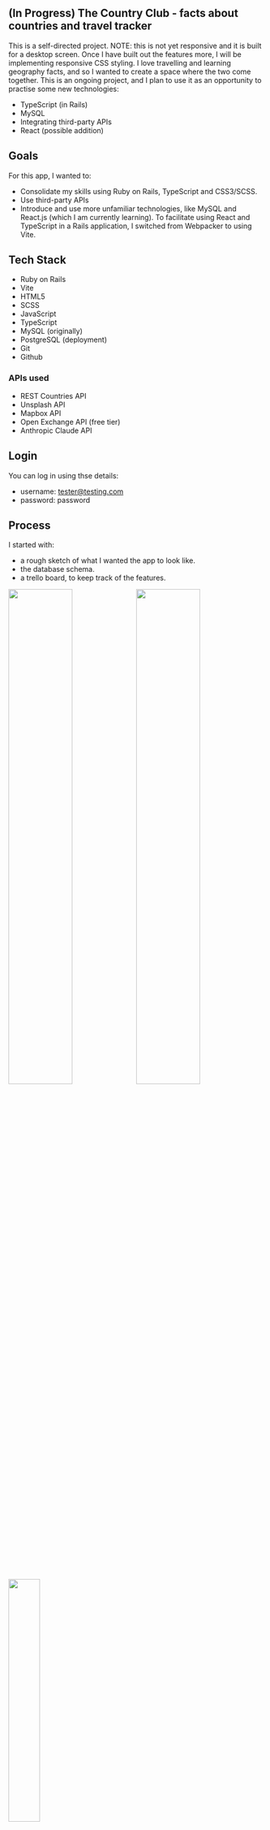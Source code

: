 ## (In Progress) The Country Club - facts about countries and travel tracker
This is a self-directed project. NOTE: this is not yet responsive and it is built for a desktop screen. Once I have built out the features more, I will be implementing responsive CSS styling.
I love travelling and learning geography facts, and so I wanted to create a space where the two come together. This is an ongoing project, and I plan to use it as an opportunity to practise some new technologies:
- TypeScript (in Rails)
- MySQL
- Integrating third-party APIs
- React (possible addition)

## Goals
For this app, I wanted to:
- Consolidate my skills using Ruby on Rails, TypeScript and CSS3/SCSS.
- Use third-party APIs
- Introduce and use more unfamiliar technologies, like MySQL and React.js (which I am currently learning). To facilitate using React and TypeScript in a Rails application, I switched from Webpacker to using Vite.

## Tech Stack
- Ruby on Rails
- Vite
- HTML5
- SCSS
- JavaScript
- TypeScript
- MySQL (originally)
- PostgreSQL (deployment)
- Git
- Github

### APIs used 
- REST Countries API
- Unsplash API
- Mapbox API
- Open Exchange API (free tier)
- Anthropic Claude API 


## Login
You can log in using thse details:
- username: tester@testing.com
- password: password


## Process
I started with: 
- a rough sketch of what I wanted the app to look like.
- the database schema.
- a trello board, to keep track of the features.
 
<img src="https://github.com/user-attachments/assets/8f8a0836-9f61-44f9-8902-d46254374641" width=50% height=50%><img src="https://github.com/user-attachments/assets/e4a9d07a-a979-4695-b110-bd6d859230c2" width=50% height=50%><img src="https://github.com/user-attachments/assets/dabdead3-e4c8-40de-86ad-e4e61599ddc6" width=35% height=35%>



Before beginning this project, I actually started building a separate frontend-only countries app using JavaScript, TailwindCSS and the REST Countries API a few months before this. This was a good way for me to practise using the REST Countries API, as well as an opportunity to practise using TailwindCSS. I learnt a lot about refactoring JavaScript to reduce repetition here, which helped me a lot when building my portfolio. Ultimately however, I decided that:
- I'd need to scale up this project and would need a backend.
- I would use SCSS instead of TailwindCSS, as I wanted to retain more control over styling and build fluency using CSS.

<img src="https://github.com/user-attachments/assets/1b75e23b-443f-499a-9a07-befa557baa40" width=60% height=60%><img src="https://github.com/user-attachments/assets/04ad539c-c7ce-4d6d-b12f-d46bda6afad9" width=50% height=50%>


The first thing I implemented was the Country model. Having the schema helped with this, as it minimised later additions and migrations (although I still added columns as I scaled the project). Thinking of the schema first also made me think about each data type; I learnt the importance of doing this step early in a previous project, when I went straight into making a model and got the data types wrong for certain columns. I tried to fix this through some messy migrations, and ultimately had to start the project from scratch. 

I then created a seed file to populate my database. The countries would be saved into the database, with no option for a user to add or delete a country. I sat down with the REST countries API and studied the format it was presented in. I could see that it was an array, with multiple nested hashes (objects) and arrays. Most of the columns were easy to access using standard Ruby syntax, although some of the nested values were harder to access initially. I also realised that some of the countries in the API did not have certain values that I needed. To account for this, I allowed for a possible 'None' value if the value needed was missing. 

Something I really wanted to use in this project was the Unsplash API. I wanted an easy way to show a high quality image for each individual country, that was also free to use. After registering my project with Unsplash, I utilised Postman to access and test the output of my requests (which was the top photo of specific country). The Unsplash API is very easy to use and the documentation is very clear. After ensuring I had attributed the photos correctly when displayed, I used the photos from Unsplash as my page banners for the region, continent and country pages. To improve performance with the API, I created a new CountryPhoto model and saved each photo into the database. I did this as the photos used for each country are not going to change (for example, the photo that is displayed for Japan will always be that specific photo). This saved me from having to make countless calls to the API. 

I also used the Open Exchange API to allow users to compare currency rates. As I'm using the free tier, the base currency is set to USD. 

Another API I implemented was the Claude AI API from Anthropic. I'd come across this API during a Scrimba React course, and really enjoyed the way it was implemented and the ease of setting it up. I've also had experience with the OpenAI API in a previous project, but utlimately decided to go with Anthropic. I used the Claude Ruby gem, and then followed the documentation by setting up an AiAgent class, which allowed new instances of the Claude API to be created.
 
## Reflections
Before starting, I debated whether to build a project entirely with new technologies, like React.js, or to stick with familiar tools while introducing a few new ones. Drawing from the concept of the Zone of Proximal Development, which suggests people learn best when challenged just beyond their comfort zone, I chose the latter. This approach let me focus on learning technologies like MySQL without being overwhelmed, since the rest of the stack was familiar.
I initially used MySQL to explore working with different relational databases. However, when deploying to Heroku, I switched to PostgreSQL as it’s better supported on the platform. This experience helped me understand the importance of deployment considerations when choosing tools.

## Future Additions
- allowing the user to put in different values for the currency.
- 

